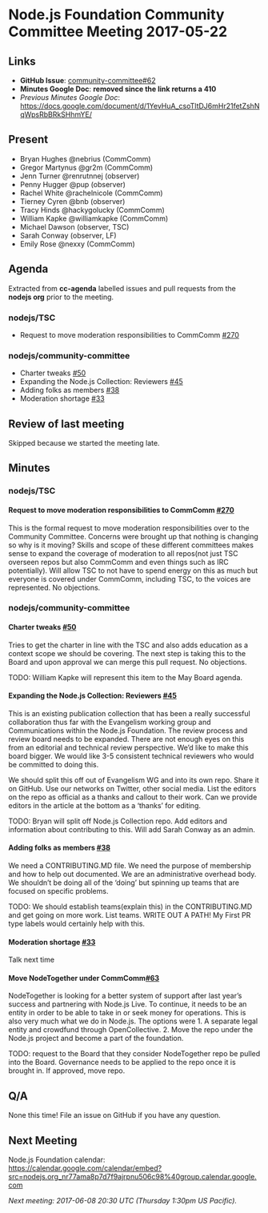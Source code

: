 # Node.js Foundation Community Committee Meeting 2017-05-22

## Links

* **GitHub Issue**: [community-committee#62](https://github.com/nodejs/community-committee/issues/62)
* **Minutes Google Doc**: **removed since the link returns a 410**
* _Previous Minutes Google Doc_: https://docs.google.com/document/d/1YevHuA_csoTltDJ6mHr21fetZshNqWpsRbBRkSHhmYE/

## Present

* Bryan Hughes @nebrius (CommComm)
* Gregor Martynus @gr2m (CommComm)
* Jenn Turner @renrutnnej (observer)
* Penny Hugger @pup (observer)
* Rachel White @rachelnicole (CommComm)
* Tierney Cyren @bnb (observer)
* Tracy Hinds @hackygolucky (CommComm)
* William Kapke @williamkapke (CommComm)
* Michael Dawson (observer, TSC)
* Sarah Conway (observer, LF)
* Emily Rose @nexxy (CommComm)

## Agenda

Extracted from **cc-agenda** labelled issues and pull requests from the **nodejs org** prior to the meeting.

### nodejs/TSC

* Request to move moderation responsibilities to CommComm [#270](https://github.com/nodejs/TSC/issues/270)

### nodejs/community-committee

* Charter tweaks [#50](https://github.com/nodejs/community-committee/pull/50)
* Expanding the Node.js Collection: Reviewers [#45](https://github.com/nodejs/community-committee/issues/45)
* Adding folks as members [#38](https://github.com/nodejs/community-committee/issues/38)
* Moderation shortage [#33](https://github.com/nodejs/community-committee/issues/33)

## Review of last meeting

Skipped because we started the meeting late.

## Minutes

### nodejs/TSC

#### Request to move moderation responsibilities to CommComm [#270](https://github.com/nodejs/TSC/issues/270)

This is the formal request to move moderation responsibilities over to the Community Committee. Concerns were brought up that nothing is changing so why is it moving? Skills and scope of these different committees makes sense to expand the coverage of moderation to all repos(not just TSC overseen repos but also CommComm and even things such as IRC potentially). Will allow TSC to not have to spend energy on this as much but everyone is covered under CommComm, including TSC, to the voices are represented. No objections.

### nodejs/community-committee

#### Charter tweaks [#50](https://github.com/nodejs/community-committee/pull/50)

Tries to get the charter in line with the TSC and also adds education as a context scope we should be covering. The next step is taking this to the Board and upon approval we can merge this pull request. No objections.

TODO: William Kapke will represent this item to the May Board agenda.

#### Expanding the Node.js Collection: Reviewers [#45](https://github.com/nodejs/community-committee/issues/45)

This is an existing publication collection that has been a really successful collaboration thus far with the Evangelism working group and Communications within the Node.js Foundation. The review process and review board needs to be expanded. There are not enough eyes on this from an editorial and technical review perspective. We’d like to make this board bigger. We would like 3-5 consistent technical reviewers who would be committed to doing this.

We should split this off out of Evangelism WG and into its own repo. Share it on GitHub. Use our networks on Twitter, other social media. List the editors on the repo as official as a thanks and callout to their work. Can we provide editors in the article at the bottom as a ‘thanks’ for editing.

TODO: Bryan will split off Node.js Collection repo. Add editors and information about contributing to this. Will add Sarah Conway as an admin.

#### Adding folks as members [#38](https://github.com/nodejs/community-committee/issues/38)

We need a CONTRIBUTING.MD file. We need the purpose of membership and how to help out documented. We are an administrative overhead body. We shouldn’t be doing all of the ‘doing’ but spinning up teams that are focused on specific problems.

TODO: We should establish teams(explain this) in the CONTRIBUTING.MD and get going on more work. List teams. WRITE OUT A PATH! My First PR type labels would certainly help with this.

#### Moderation shortage [#33](https://github.com/nodejs/community-committee/issues/33)

Talk next time

#### Move NodeTogether under CommComm[#63](https://github.com/nodejs/community-committee/issues/63)

NodeTogether is looking for a better system of support after last year’s success and partnering with Node.js Live. To continue, it needs to be an entity in order to be able to take in or seek money for operations. This is also very much what we do in Node.js. The options were 1. A separate legal entity and crowdfund through OpenCollective. 2. Move the repo under the Node.js project and become a part of the foundation.

TODO: request to the Board that they consider NodeTogether repo be pulled into the Board. Governance needs to be applied to the repo once it is brought in.  If approved, move repo.


## Q/A

None this time! File an issue on GitHub if you have any question.

## Next Meeting

Node.js Foundation calendar: <https://calendar.google.com/calendar/embed?src=nodejs.org_nr77ama8p7d7f9ajrpnu506c98%40group.calendar.google.com>

*Next meeting: 2017-06-08 20:30 UTC (Thursday 1:30pm US Pacific).*
